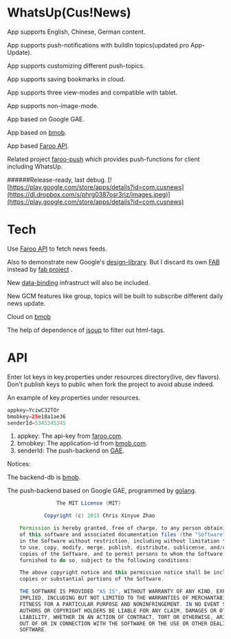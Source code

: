 # WhatsUp(Cus!News)

App supports English, Chinese, German content.

App supports push-notifications with buildIn topics(updated pro App-Update).

App supports customizing different push-topics.

App supports saving bookmarks in cloud.

App supports three view-modes and compatible with tablet.

App supports non-image-mode.

App based on Google GAE.

App based on [bmob](http://www.bmob.cn).

App based [Faroo API](http://www.faroo.com/hp/api/api.html#description).

Related project [faroo-push](https://github.com/XinyueZ/faroo-push) which provides push-functions for client including WhatsUp.

######Release-ready, last debug.
[![https://play.google.com/store/apps/details?id=com.cusnews](https://dl.dropbox.com/s/phrg0387osr3riz/images.jpeg)](https://play.google.com/store/apps/details?id=com.cusnews)


# Tech
Use [Faroo API](http://www.faroo.com/hp/api/api.html#description) to fetch news feeds.

Also to demonstrate new Google's [design-library](http://developer.android.com/intl/zh-cn/tools/support-library/features.html#design). But I discard its own [FAB](http://developer.android.com/intl/zh-cn/reference/android/support/design/widget/FloatingActionButton.html) instead by [fab project](https://github.com/shell-software/fab) .

New [data-binding](https://developer.android.com/intl/zh-cn/tools/data-binding/guide.html) infrastruct will also be included.

New GCM features like group, topics will be built to subscribe different daily news update.

Cloud on [bmob](http://www.bmob.cn)

The help of dependence of [jsoup](http://www.jsoup.org) to filter out html-tags.

# API
Enter lot keys in key.properties under resources directory(live, dev flavors).
Don't publish keys to public when fork the project to avoid abuse indeed.

An example of key.properties under resources.

```java
appkey=YciwC32TOr
bmobkey=25e18a1ae36
senderId=5345345345
````
1. appkey: The api-key from [faroo.com](http://www.faroo.com).
2. bmobkey: The application-id from [bmob.com](http://www.bmob.cn).
3. senderId: The push-backend on [GAE](http://developer.google.com).

Notices:

The backend-db is [bmob](http://www.bmob.cn).

The push-backend based on Google GAE, programmed by [golang](http://www.golang.org).


```java
				The MIT License (MIT)

			Copyright (c) 2015 Chris Xinyue Zhao

	Permission is hereby granted, free of charge, to any person obtaining a copy
	of this software and associated documentation files (the "Software"), to deal
	in the Software without restriction, including without limitation the rights
	to use, copy, modify, merge, publish, distribute, sublicense, and/or sell
	copies of the Software, and to permit persons to whom the Software is
	furnished to do so, subject to the following conditions:

	The above copyright notice and this permission notice shall be included in all
	copies or substantial portions of the Software.

	THE SOFTWARE IS PROVIDED "AS IS", WITHOUT WARRANTY OF ANY KIND, EXPRESS OR
	IMPLIED, INCLUDING BUT NOT LIMITED TO THE WARRANTIES OF MERCHANTABILITY,
	FITNESS FOR A PARTICULAR PURPOSE AND NONINFRINGEMENT. IN NO EVENT SHALL THE
	AUTHORS OR COPYRIGHT HOLDERS BE LIABLE FOR ANY CLAIM, DAMAGES OR OTHER
	LIABILITY, WHETHER IN AN ACTION OF CONTRACT, TORT OR OTHERWISE, ARISING FROM,
	OUT OF OR IN CONNECTION WITH THE SOFTWARE OR THE USE OR OTHER DEALINGS IN THE
	SOFTWARE.
```
